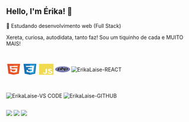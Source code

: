 ## Hello, I'm Érika! 👋
🚀 Estudando desenvolvimento web (Full Stack)

Xereta, curiosa, autodidata, tanto faz! Sou um tiquinho de cada e MUITO MAIS!


## 

<div style="display: inline_block"><br>
  <img align="center" alt="ErikaLaise-HTML" height="30" width="40" src="https://raw.githubusercontent.com/devicons/devicon/master/icons/html5/html5-original.svg">
  <img align="center" alt="ErikaLaise-CSS" height="30" width="40" src="https://raw.githubusercontent.com/devicons/devicon/master/icons/css3/css3-original.svg">
  <img align="center" alt="ErikaLaise-JS" height="30" width="40" src="https://raw.githubusercontent.com/devicons/devicon/master/icons/javascript/javascript-plain.svg">
  <img align="center" alt="ErikaLaise-PHP" height="30" width="40" src="https://raw.githubusercontent.com/devicons/devicon/master/icons/php/php-original.svg">
  <img align="center" alt="ErikaLaise-REACT" height="30" width="40" src="https://cdn.jsdelivr.net/gh/devicons/devicon/icons/react/react-original-wordmark.svg">
          

##

<div style="display: inline_block"><br>
  <img align="center" alt="ErikaLaise-VS CODE" height="30" width="40" src="https://cdn.jsdelivr.net/gh/devicons/devicon/icons/vscode/vscode-original-wordmark.svg">
<img align="center" alt="ErikaLaise-GITHUB" height="30" width="40" src="https://cdn.jsdelivr.net/gh/devicons/devicon/icons/github/github-original.svg">
          
       
          
          
          
          
</div>


</p>

## 

<p align="left"> 
 <a href="https://instagram.com/erikalaise0602" target="_blank"><img src="https://img.shields.io/badge/-Instagram-%23E4405F?style=for-the-badge&logo=instagram&logoColor=white" target="_blank"></a>
 <a href="https://www.linkedin.com/in/erikalaise" target="_blank"><img src="https://img.shields.io/badge/-LinkedIn-%230077B5?style=for-the-badge&logo=linkedin&logoColor=white" target="_blank"></a> 
 <a href = "mailto:erikalaise@gmail.com"><img src="https://img.shields.io/badge/-Gmail-%23333?style=for-the-badge&logo=gmail&logoColor=white" target="_blank"></a>
</p>




          
          


          
